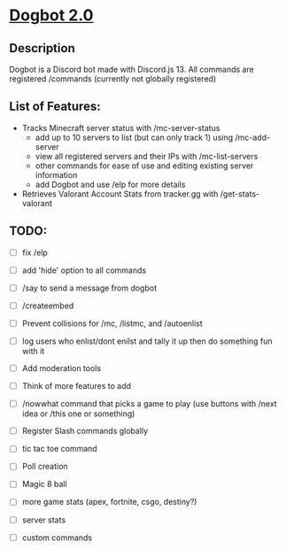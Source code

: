 # [Dogbot 2.0](https://discord.com/api/oauth2/authorize?client_id=848283770041532425&permissions=8&scope=bot%20applications.commands)
## Description
  Dogbot is a Discord bot made with Discord.js 13. All commands are registered /commands (currently not globally registered)
  
## List of Features:
  * Tracks Minecraft server status with /mc-server-status
    - add up to 10 servers to list (but can only track 1) using /mc-add-server
    - view all registered servers and their IPs with /mc-list-servers
    - other commands for ease of use and editing existing server information
    - add Dogbot and use /elp for more details
  * Retrieves Valorant Account Stats from tracker.gg with /get-stats-valorant

## TODO: 
  - [ ] fix /elp
  - [ ] add 'hide' option to all commands
  - [ ] /say to send a message from dogbot
  - [ ] /createembed
  - [ ] Prevent collisions for /mc, /listmc, and /autoenlist
  - [ ] log users who enlist/dont enilst and tally it up then do something fun with it
  - [ ] Add moderation tools
  - [ ] Think of more features to add
  - [ ] /nowwhat command that picks a game to play (use buttons with /next idea or /this one or something)
  - [ ] Register Slash commands globally
  - [ ] tic tac toe command
  - [ ] Poll creation
  - [ ] Magic 8 ball
  - [ ] more game stats (apex, fortnite, csgo, destiny?)
  - [ ] server stats
  - [ ] custom commands

